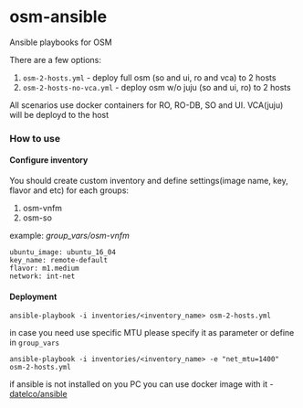 # osm-ansible
Ansible playbooks for OSM

There are a few options:

1. `osm-2-hosts.yml` - deploy full osm (so and ui, ro and vca) to 2 hosts
2. `osm-2-hosts-no-vca.yml` - deploy osm w/o juju (so and ui, ro) to 2 hosts

All scenarios use docker containers for RO, RO-DB, SO and UI.
VCA(juju) will be deployd to the host


### How to use

#### Configure inventory 

You should create custom inventory and define settings(image name, key, flavor and etc) for each groups:

1. osm-vnfm
2. osm-so

example: *group_vars/osm-vnfm*

```
ubuntu_image: ubuntu_16_04
key_name: remote-default
flavor: m1.medium
network: int-net
```

#### Deployment

`ansible-playbook -i inventories/<inventory_name> osm-2-hosts.yml`

in case you need use specific MTU please specify it as parameter or define in `group_vars`

`ansible-playbook -i inventories/<inventory_name> -e "net_mtu=1400" osm-2-hosts.yml`


if ansible is not installed on you PC you can use docker image with it - [datelco/ansible](https://hub.docker.com/r/datelco/ansible/)
